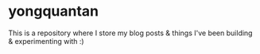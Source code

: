 # yongquantan
This is a repository where I store my blog posts &amp; things I've been building &amp; experimenting with :)
